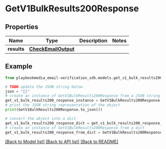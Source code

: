 # GetV1BulkResults200Response


## Properties

Name | Type | Description | Notes
------------ | ------------- | ------------- | -------------
**results** | [**CheckEmailOutput**](CheckEmailOutput.md) |  | 

## Example

```python
from playbookmedia_email-verification_sdk.models.get_v1_bulk_results200_response import GetV1BulkResults200Response

# TODO update the JSON string below
json = "{}"
# create an instance of GetV1BulkResults200Response from a JSON string
get_v1_bulk_results200_response_instance = GetV1BulkResults200Response.from_json(json)
# print the JSON string representation of the object
print(GetV1BulkResults200Response.to_json())

# convert the object into a dict
get_v1_bulk_results200_response_dict = get_v1_bulk_results200_response_instance.to_dict()
# create an instance of GetV1BulkResults200Response from a dict
get_v1_bulk_results200_response_from_dict = GetV1BulkResults200Response.from_dict(get_v1_bulk_results200_response_dict)
```
[[Back to Model list]](../README.md#documentation-for-models) [[Back to API list]](../README.md#documentation-for-api-endpoints) [[Back to README]](../README.md)


